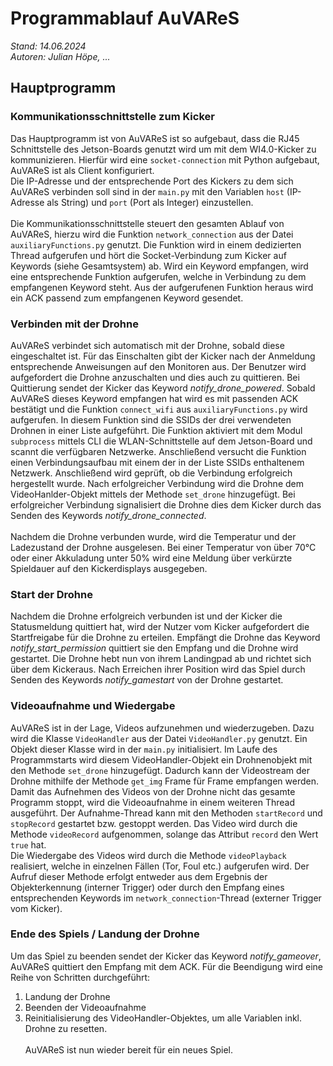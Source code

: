 # Programmablauf AuVAReS
*Stand: 14.06.2024*<br>
*Autoren: Julian Höpe, ...*
## Hauptprogramm
### Kommunikationsschnittstelle zum Kicker
Das Hauptprogramm ist von AuVAReS ist so aufgebaut, dass die RJ45 Schnittstelle des Jetson-Boards genutzt wird um mit dem WI4.0-Kicker zu kommunizieren. Hierfür wird eine `socket-connection` mit Python aufgebaut, AuVAReS ist als Client konfiguriert.<br>
Die IP-Adresse und der entsprechende Port des Kickers zu dem sich AuVAReS verbinden soll sind in der `main.py` mit den Variablen `host` (IP-Adresse als String) und `port` (Port als Integer) einzustellen.<br><br>
Die Kommunikationsschnittstelle steuert den gesamten Ablauf von AuVAReS, hierzu wird die Funktion `network_connection` aus der Datei `auxiliaryFunctions.py` genutzt. Die Funktion wird in einem dedizierten Thread aufgerufen und hört die Socket-Verbindung zum Kicker auf Keywords (siehe Gesamtsystem) ab. Wird ein Keyword empfangen, wird eine entsprechende Funktion aufgerufen, welche in Verbindung zu dem empfangenen Keyword steht. Aus der aufgerufenen Funktion heraus wird ein ACK passend zum empfangenen Keyword gesendet.

### Verbinden mit der Drohne
AuVAReS verbindet sich automatisch mit der Drohne, sobald diese eingeschaltet ist. Für das Einschalten gibt der Kicker nach der Anmeldung entsprechende Anweisungen auf den Monitoren aus. Der Benutzer wird aufgefordert die Drohne anzuschalten und dies auch zu quittieren. Bei Quittierung sendet der Kicker das Keyword *notify_drone_powered*. Sobald AuVAReS dieses Keyword empfangen hat wird es mit passenden ACK bestätigt und die Funktion `connect_wifi` aus `auxiliaryFunctions.py` wird aufgerufen. In diesem Funktion sind die SSIDs der drei verwendeten Drohnen in einer Liste aufgeführt. Die Funktion aktiviert mit dem Modul `subprocess` mittels CLI die WLAN-Schnittstelle auf dem Jetson-Board und scannt die verfügbaren Netzwerke. Anschließend versucht die Funktion einen Verbindungsaufbau mit einem der in der Liste SSIDs enthaltenem Netzwerk. Anschließend wird geprüft, ob die Verbindung erfolgreich hergestellt wurde. Nach erfolgreicher Verbindung wird die Drohne dem VideoHanlder-Objekt mittels der Methode `set_drone` hinzugefügt. Bei erfolgreicher Verbindung signalisiert die Drohne dies dem Kicker durch das Senden des Keywords *notify_drone_connected*.<br><br>
Nachdem die Drohne verbunden wurde, wird die Temperatur und der Ladezustand der Drohne ausgelesen. Bei einer Temperatur von über 70°C oder einer Akkuladung unter 50% wird eine Meldung über verkürzte Spieldauer auf den Kickerdisplays ausgegeben.

### Start der Drohne
Nachdem die Drohne erfolgreich verbunden ist und der Kicker die Statusmeldung quittiert hat, wird der Nutzer vom Kicker aufgefordert die Startfreigabe für die Drohne zu erteilen. Empfängt die Drohne das Keyword *notify_start_permission* quittiert sie den Empfang und die Drohne wird gestartet. Die Drohne hebt nun von ihrem Landingpad ab und richtet sich über dem Kickeraus. Nach Erreichen ihrer Position wird das Spiel durch Senden des Keywords *notify_gamestart* von der Drohne gestartet.

### Videoaufnahme und Wiedergabe
AuVAReS ist in der Lage, Videos aufzunehmen und wiederzugeben. Dazu wird die Klasse `VideoHandler` aus der Datei `VideoHandler.py` genutzt. Ein Objekt dieser Klasse wird in der `main.py` initialisiert. Im Laufe des Programmstarts wird diesem VideoHandler-Objekt ein Drohnenobjekt mit den Methode `set_drone` hinzugefügt. Dadurch kann der Videostream der Drohne mithilfe der Methode `get_img` Frame für Frame empfangen werden. Damit das Aufnehmen des Videos von der Drohne nicht das gesamte Programm stoppt, wird die Videoaufnahme in einem weiteren Thread ausgeführt. Der Aufnahme-Thread kann mit den Methoden `startRecord` und `stopRecord` gestartet bzw. gestoppt werden. Das Video wird durch die Methode `videoRecord` aufgenommen, solange das Attribut `record` den Wert `true` hat. <br>
Die Wiedergabe des Videos wird durch die Methode `videoPlayback` realisiert, welche in einzelnen Fällen (Tor, Foul etc.) aufgerufen wird. Der Aufruf dieser Methode erfolgt entweder aus dem Ergebnis der Objekterkennung (interner Trigger) oder durch den Empfang eines entsprechenden Keywords im `network_connection`-Thread (externer Trigger vom Kicker). 

### Ende des Spiels / Landung der Drohne
Um das Spiel zu beenden sendet der Kicker das Keyword *notify_gameover*, AuVAReS quittiert den Empfang mit dem ACK. Für die Beendigung wird eine Reihe von Schritten durchgeführt:
1. Landung der Drohne
2. Beenden der Videoaufnahme
3. Reinitialisierung des VideoHandler-Objektes, um alle Variablen inkl. Drohne zu resetten.<br><br>
AuVAReS ist nun wieder bereit für ein neues Spiel.
